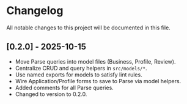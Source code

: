 # Changelog

All notable changes to this project will be documented in this file.

## [0.2.0] - 2025-10-15
- Move Parse queries into model files (Business, Profile, Review).
- Centralize CRUD and query helpers in `src/models/*`.
- Use named exports for models to satisfy lint rules.
- Wire Application/Profile forms to save to Parse via model helpers.
- Added comments for all Parse queries.
- Changed to version to 0.2.0.
